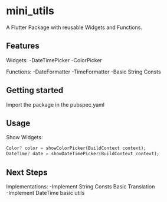 <!--
This README describes the package. If you publish this package to pub.dev,
this README's contents appear on the landing page for your package.

For information about how to write a good package README, see the guide for
[writing package pages](https://dart.dev/guides/libraries/writing-package-pages).

For general information about developing packages, see the Dart guide for
[creating packages](https://dart.dev/guides/libraries/create-library-packages)
and the Flutter guide for
[developing packages and plugins](https://flutter.dev/developing-packages).
-->

# mini_utils

A Flutter Package with reusable Widgets and Functions.

## Features

Widgets:
-DateTimePicker
-ColorPicker

Functions:
-DateFormatter
-TimeFormatter
-Basic String Consts

## Getting started

Import the package in the pubspec.yaml

## Usage

Show Widgets:  

```dart
Color? color = showColorPicker(BuildContext context);
DateTime? date = showDateTimePicker(BuildContext context);
```

## Next Steps

Implementations:
-Implement String Consts Basic Translation  
-Implement DateTime basic utils  
